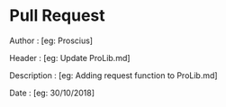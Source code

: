 # Pull Request

Author : [eg: Proscius]

Header : [eg: Update ProLib.md]

Description : [eg: Adding request function to ProLib.md]

Date : [eg: 30/10/2018]
